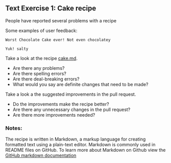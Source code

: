 ## Text Exercise 1: Cake recipe

People have reported several problems with a recipe 

Some examples of user feedback:

```
Worst Chocolate Cake ever! Not even chocolatey
```

```
Yuk! salty
```

Take a look at the recipe [cake.md](../text/exercise1/cake.md). 

* Are there any problems?
* Are there spelling errors?
* Are there deal-breaking errors?
* What would you say are definite changes that need to be made?


Take a look a the suggested improvements in the pull request.

* Do the improvements make the recipe better?
* Are there any unnecessary changes in the pull request?
* Are there more improvements needed?


### Notes:

The recipe is written in Markdown, a markup language for creating 
formatted text using a plain-text editor. Markdown is commonly used 
in README files on GitHub. To learn more about Markdown on Github view the
[GitHub markdown documentation](https://docs.github.com/en/get-started/writing-on-github/getting-started-with-writing-and-formatting-on-github/basic-writing-and-formatting-syntax)


